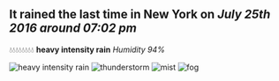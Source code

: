 ## It rained the last time in New York on *July 25th 2016 around 07:02 pm*
💧💧💧💧💧💧💧💧  **heavy intensity rain** *Humidity 94%*

![heavy intensity rain](http://openweathermap.org/img/w/10d.png) ![thunderstorm](http://openweathermap.org/img/w/11d.png) ![mist](http://openweathermap.org/img/w/50d.png) ![fog](http://openweathermap.org/img/w/50d.png)

